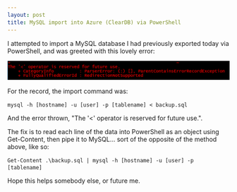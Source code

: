 ```yaml
---
layout: post
title: MySQL import into Azure (ClearDB) via PowerShell
---
```


I attempted to import a MySQL database I had previously exported today via PowerShell, and was greeted with this lovely error:

![](https://raw.githubusercontent.com/daveyb/daveyb.github.io/master/images/mysql-ps-1.PNG)

For the record, the import command was:

```
mysql -h [hostname] -u [user] -p [tablename] < backup.sql
```

And the error thrown, "The '<' operator is reserved for future use.".

The fix is to read each line of the data into PowerShell as an object using Get-Content, then pipe it to MySQL... sort of the opposite of the method above, like so:

```
Get-Content .\backup.sql | mysql -h [hostname] -u [user] -p [tablename]
```

Hope this helps somebody else, or future me.

